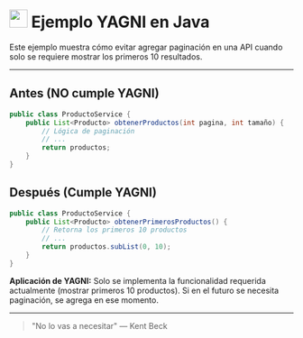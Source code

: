 # <img src="https://cdn.jsdelivr.net/gh/devicons/devicon/icons/java/java-original.svg" width="32"/> Ejemplo YAGNI en Java

Este ejemplo muestra cómo evitar agregar paginación en una API cuando solo se requiere mostrar los primeros 10 resultados.

---

## Antes (NO cumple YAGNI)
```java
public class ProductoService {
    public List<Producto> obtenerProductos(int pagina, int tamaño) {
        // Lógica de paginación
        // ...
        return productos;
    }
}
```

## Después (Cumple YAGNI)
```java
public class ProductoService {
    public List<Producto> obtenerPrimerosProductos() {
        // Retorna los primeros 10 productos
        // ...
        return productos.subList(0, 10);
    }
}
```

**Aplicación de YAGNI:**
Solo se implementa la funcionalidad requerida actualmente (mostrar primeros 10 productos). Si en el futuro se necesita paginación, se agrega en ese momento.

---

> "No lo vas a necesitar" — Kent Beck
